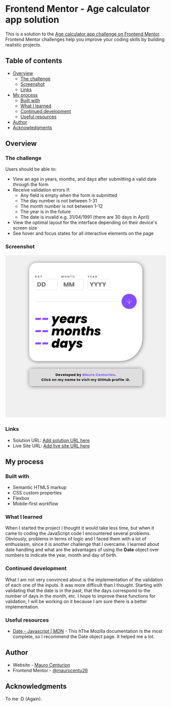 # Frontend Mentor - Age calculator app solution

This is a solution to the [Age calculator app challenge on Frontend Mentor](https://www.frontendmentor.io/challenges/age-calculator-app-dF9DFFpj-Q). Frontend Mentor challenges help you improve your coding skills by building realistic projects. 

## Table of contents

- [Overview](#overview)
  - [The challenge](#the-challenge)
  - [Screenshot](#screenshot)
  - [Links](#links)
- [My process](#my-process)
  - [Built with](#built-with)
  - [What I learned](#what-i-learned)
  - [Continued development](#continued-development)
  - [Useful resources](#useful-resources)
- [Author](#author)
- [Acknowledgments](#acknowledgments)

## Overview

### The challenge

Users should be able to:

- View an age in years, months, and days after submitting a valid date through the form
- Receive validation errors if:
  - Any field is empty when the form is submitted
  - The day number is not between 1-31
  - The month number is not between 1-12
  - The year is in the future
  - The date is invalid e.g. 31/04/1991 (there are 30 days in April)
- View the optimal layout for the interface depending on their device's screen size
- See hover and focus states for all interactive elements on the page

### Screenshot

![](./screenshot.jpg)

### Links

- Solution URL: [Add solution URL here](https://your-solution-url.com)
- Live Site URL: [Add live site URL here](https://your-live-site-url.com)

## My process

### Built with

- Semantic HTML5 markup
- CSS custom properties
- Flexbox
- Mobile-first workflow

### What I learned

When I started the project I thought it would take less time, but when it came to coding the JavaScript code I encountered several problems.
Obviously, problems in terms of logic and I faced them with a lot of enthusiasm, since it is another challenge that I overcame.
I learned about date handling and what are the advantages of using the **Date** object over numbers to indicate the year, month and day of birth.

### Continued development

What I am not very convinced about is the implementation of the validation of each one of the inputs. It was more difficult than I thought.
Starting with validating that the date is in the past, that the days correspond to the number of days in the month, etc.
I hope to improve these functions for validation, I will be working on it because I am sure there is a better implementation.

### Useful resources

- [Date - Javascript | MDN](https://developer.mozilla.org/en-US/docs/Web/JavaScript/Reference/Global_Objects/Date) - This hThe Mozilla documentation is the most complete, so I recommend the Date object page. 
It helped me a lot.

## Author

- Website - [Mauro Centurion](https://github.com/maurocentu26)
- Frontend Mentor - [@maurocentu26](https://www.frontendmentor.io/profile/maurocentu26)

## Acknowledgments

To me :D (Again).